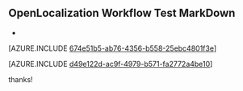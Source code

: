 ## OpenLocalization Workflow Test MarkDown
* 

[AZURE.INCLUDE [674e51b5-ab76-4356-b558-25ebc4801f3e](calleeMd1.md)]



[AZURE.INCLUDE [d49e122d-ac9f-4979-b571-fa2772a4be10](calleeMd2.md)]

 
thanks!
